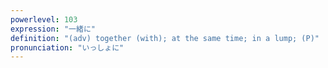 ```yaml
---
powerlevel: 103
expression: "一緒に"
definition: "(adv) together (with); at the same time; in a lump; (P)"
pronunciation: "いっしょに"
---
```

